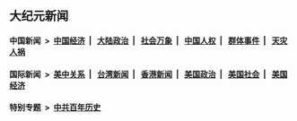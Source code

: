 ## 大纪元新闻

#### 中国新闻 &nbsp;>&nbsp; [中国经济](indexes/ncid283/README.md?05132045) &nbsp;| &nbsp; [大陆政治](indexes/ncid277/README.md?05132045) &nbsp;| &nbsp; [社会万象](indexes/ncid282/README.md?05132045) &nbsp;| &nbsp; [中国人权](indexes/ncid278/README.md?05132045) &nbsp;| &nbsp; [群体事件](indexes/ncid279/README.md?05132045) &nbsp;| &nbsp; [天灾人祸](indexes/ncid280/README.md?05132045)

#### 国际新闻 &nbsp;>&nbsp; [美中关系](indexes/nf1412576/README.md?05132045) &nbsp;| &nbsp; [台湾新闻](indexes/ncid1349361/README.md?05132045) &nbsp;| &nbsp; [香港新闻](indexes/ncid1349362/README.md?05132045) &nbsp;| &nbsp; [美国政治](indexes/ncid1078159/README.md?05132045) &nbsp;| &nbsp; [美国社会](indexes/ncid1078160/README.md?05132045) &nbsp;| &nbsp; [美国经济](indexes/ncid1078158/README.md?05132045)

#### 特别专题 &nbsp;>&nbsp; [中共百年历史](https://github.com/epoch-news/epoch-special/blob/master/README.md?05132045)  

